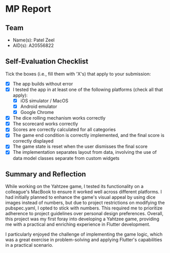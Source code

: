 # MP Report

## Team

- Name(s): Patel Zeel
- AID(s): A20556822

## Self-Evaluation Checklist

Tick the boxes (i.e., fill them with 'X's) that apply to your submission:

- [x] The app builds without error
- [x] I tested the app in at least one of the following platforms (check all that apply):
  - [x] iOS simulator / MacOS
  - [x] Android emulator
  - [x] Google Chrome
- [x] The dice rolling mechanism works correctly
- [x] The scorecard works correctly
- [x] Scores are correctly calculated for all categories
- [x] The game end condition is correctly implemented, and the final score is correctly displayed
- [x] The game state is reset when the user dismisses the final score
- [x] The implementation separates layout from data, involving the use of data model classes separate from custom widgets

## Summary and Reflection

While working on the Yahtzee game, I tested its functionality on a colleague's MacBook to ensure it worked well across different platforms. I had initially planned to enhance the game's visual appeal by using dice images instead of numbers, but due to project restrictions on modifying the pubspec.yaml, I opted to stick with numbers. This required me to prioritize adherence to project guidelines over personal design preferences. Overall, this project was my first foray into developing a Yahtzee game, providing me with a practical and enriching experience in Flutter development.

I particularly enjoyed the challenge of implementing the game logic, which was a great exercise in problem-solving and applying Flutter's capabilities in a practical scenario.  